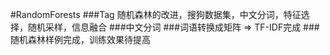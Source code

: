 #RandomForests
###Tag
随机森林的改进，搜狗数据集，中文分词，特征选择，随机采样，信息融合
###中文分词
###词语转换成矩阵 => TF-IDF完成
###随机森林样例完成，训练效果待提高